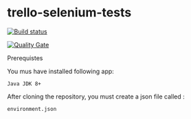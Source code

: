 # trello-selenium-tests

[![Build status](https://travis-ci.com/AT-08/trello-selenium-tests.svg?branch=develop)](https://travis-ci.com/AT-08/trello-selenium-tests) 

[![Quality Gate](https://sonarcloud.io/api/project_badges/measure?project=AT-08_trello-selenium-tests&metric=alert_status)](https://sonarcloud.io/dashboard/index/AT-08_trello-selenium-tests)

Prerequistes

You mus have installed following app:

    Java JDK 8+
    
After cloning the repository, you must create a json file called :

    environment.json
